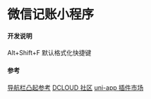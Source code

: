 # 微信记账小程序

#### 开发说明
Alt+Shift+F 默认格式化快捷键

#### 参考
[导航栏凸起参考](https://blog.csdn.net/weixin_45788691/article/details/107672635)
[DCLOUD 社区](https://ask.dcloud.net.cn/docs/#)
[uni-app 插件市场](https://ext.dcloud.net.cn/)